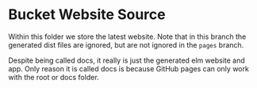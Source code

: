 # Bucket Website Source

Within this folder we store the latest website.
Note that in this branch the generated dist files are ignored,
but are not ignored in the `pages` branch.

Despite being called docs, it really is just the generated elm website and app.
Only reason it is called docs is because GitHub pages can only work with the root
or docs folder.

